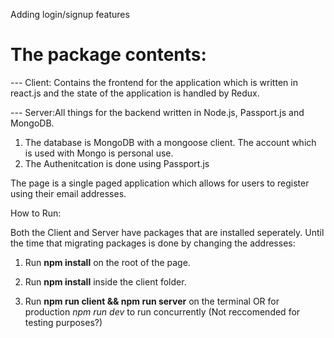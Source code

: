 Adding login/signup features 

# The package contents:

--- Client: Contains the frontend for the application which is written in react.js and the state of the application is handled by Redux.

--- Server:All things for the backend written in Node.js, Passport.js and MongoDB.

1. The database is MongoDB with a mongoose client. The account which is used with Mongo is personal use.
2. The Authenitcation is done using Passport.js 

The page is a single paged application which allows for users to register using their email addresses.

How to Run: 

Both the Client and Server have packages that are installed seperately. Until the time that migrating packages is done by changing the addresses: 

1. Run **npm install** on the root of the page.
2. Run **npm install** inside the client folder.

3. Run **npm run client && npm run server** on the terminal OR for production *npm run dev* to run concurrently (Not reccomended for testing purposes?)
